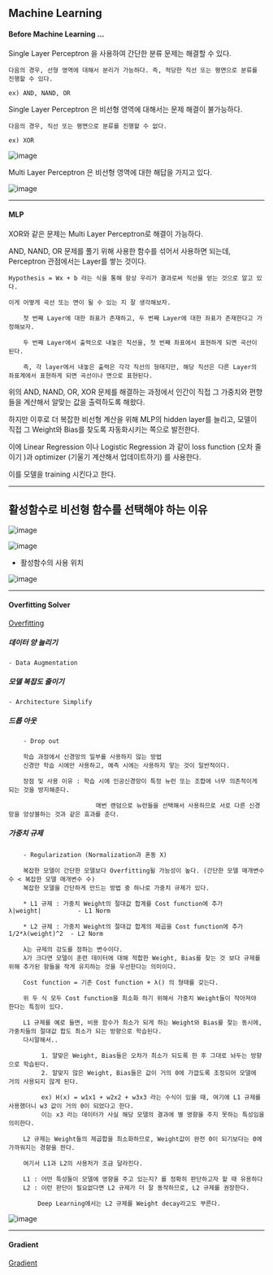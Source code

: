 ## Machine Learning 

#### Before Machine Learning ...

Single Layer Perceptron 을 사용하여 간단한 분류 문제는 해결할 수 있다. 

    다음의 경우, 선형 영역에 대해서 분리가 가능하다. 즉, 적당한 직선 또는 평면으로 분류를 진행할 수 있다.
        
    ex) AND, NAND, OR 
    
Single Layer Perceptron 은 비선형 영역에 대해서는 문제 해결이 불가능하다.

    다음의 경우, 직선 또는 평면으로 분류를 진행할 수 없다.
    
    ex) XOR
    
![image](https://user-images.githubusercontent.com/59076451/128667610-3e40617e-36e3-447c-b20b-9fb62fc9fd7b.png)

Multi Layer Perceptron 은 비선형 영역에 대한 해답을 가지고 있다.

![image](https://user-images.githubusercontent.com/59076451/128667633-2606f7d7-6604-42ed-b18c-fdbb36d5e9a0.png)
    
---

#### MLP

XOR와 같은 문제는 Multi Layer Perceptron로 해결이 가능하다. 

AND, NAND, OR 문제를 풀기 위해 사용한 함수를 섞어서 사용하면 되는데, Perceptron 관점에서는 Layer를 쌓는 것이다.

    Hypothesis = Wx + b 라는 식을 통해 항상 우리가 결과로써 직선을 얻는 것으로 알고 있다.
    
    이게 어떻게 곡선 또는 면이 될 수 있는 지 잘 생각해보자.
    
        첫 번째 Layer에 대한 좌표가 존재하고, 두 번째 Layer에 대한 좌표가 존재한다고 가정해보자.
        
        두 번째 Layer에서 출력으로 내놓은 직선을, 첫 번째 좌표에서 표현하게 되면 곡선이 된다.
        
        즉, 각 layer에서 내놓은 출력은 각각 직선의 형태지만, 해당 직선은 다른 Layer의 좌표계에서 표현하게 되면 곡선이나 면으로 표현된다. 

위의 AND, NAND, OR, XOR 문제를 해결하는 과정에서 인간이 직접 그 가중치와 편향들을 계산해서 알맞는 값을 출력하도록 해왔다.

하지만 이후로 더 복잡한 비선형 계산을 위해 MLP의 hidden layer를 늘리고, 모델이 직접 그 Weight와 Bias를 찾도록 자동화시키는 쪽으로 발전한다.

이에 Linear Regression 이나 Logistic Regression 과 같이 loss function (오차 줄이기 )과 optimizer (기울기 계산해서 업데이트하기) 를 사용한다.

이를 모델을 training 시킨다고 한다. 

---

## 활성함수로 비선형 함수를 선택해야 하는 이유 

![image](https://user-images.githubusercontent.com/59076451/128674911-40e86d52-d650-48e3-8409-0759d3ebc49d.png)


![image](https://user-images.githubusercontent.com/59076451/128675331-77c95643-6856-4bab-be4f-60f622318042.png)


- 활성함수의 사용 위치

![image](https://user-images.githubusercontent.com/59076451/128675015-044ee335-aa0c-46af-9147-f9f8526e7e56.png)

---

#### Overfitting Solver

[Overfitting](https://wikidocs.net/60751)

##### 데이터 양 늘리기   
   
    - Data Augmentation  

##### 모델 복잡도 줄이기 

    - Architecture Simplify 

##### 드롭 아웃         

        - Drop out

        학습 과정에서 신경망의 일부를 사용하지 않는 방법
        신경만 학습 시에만 사용하고, 예측 시에는 사용하지 앟는 것이 일반적이다.
        
        장점 및 사용 이유 : 학습 시에 인공신경망이 특정 뉴런 또는 조합에 너무 의존적이게 되는 것을 방지해준다.
        
                            매번 랜덤으로 뉴런들을 선택해서 사용하므로 서로 다른 신경망을 앙상블하는 것과 같은 효과를 준다.

##### 가중치 규제       

        - Regularization (Normalization과 혼동 X)
    
        복잡한 모델이 간단한 모델보다 Overfitting될 가능성이 높다. (간단한 모델 매개변수 수 < 복잡한 모델 매개변수 수)
        복잡한 모델을 간단하게 만드는 방법 중 하나로 가중치 규제가 있다.
 
        * L1 규제 : 가중치 Weight의 절대값 합계를 Cost function에 추가     λ|weight|          - L1 Norm         
        
        * L2 규제 : 가중치 Weight의 절대갑 합계의 제곱을 Cost function에 추가 1/2*λ(weight)^2  - L2 Norm
        
        λ는 규제의 강도를 정하는 변수이다. 
        λ가 크다면 모델이 훈련 데이터에 대해 적합한 Weight, Bias를 찾는 것 보다 규제를 위해 추가된 항들을 작게 유지하는 것을 우선한다는 의미이다. 
        
        Cost function = 기존 Cost function + λ() 의 형태를 갖는다.
        
        위 두 식 모두 Cost function을 최소화 하기 위해서 가중치 Weight들이 작아져야 한다는 특징이 있다.
        
        L1 규제를 예로 들면, 비용 함수가 최소가 되게 하는 Weight와 Bias를 찾는 동시에, 가중치들의 절대값 합도 최소가 되는 방향으로 학습된다.
        다시말해서..        
        
             1. 알맞은 Weight, Bias들은 오차가 최소가 되도록 한 후 그대로 놔두는 방향으로 학습된다.
             2. 알맞지 않은 Weight, Bias들은 값이 거의 0에 가깝도록 조정되어 모델에 거의 사용되지 않게 된다.

             ex) H(x) = w1x1 + w2x2 + w3x3 라는 수식이 있을 때, 여기에 L1 규제를 사용했더니 w3 값이 거의 0이 되었다고 한다.
             이는 x3 라는 데이터가 사실 해당 모델의 결과에 별 영향을 주지 못하는 특성임을 의미한다.
             
        L2 규제는 Weight들의 제곱합을 최소화하므로, Weight값이 완전 0이 되기보다는 0에 가까워지는 경향을 띈다.              
        
        여기서 L1과 L2의 사용처가 조금 달라진다.
        
        L1 : 어떤 특성들이 모델에 영향을 주고 있는지? 를 정확히 판단하고자 할 때 유용하다
        L2 : 이런 판단이 필요없다면 L2 규제가 더 잘 동작하므로, L2 규제를 권장한다. 
        
            Deep Learning에서는 L2 규제를 Weight decay라고도 부른다. 
            
![image](https://user-images.githubusercontent.com/59076451/128677581-499e90d5-7876-456e-9c07-a8f8240b37a7.png)
            
---

#### Gradient 

[Gradient](https://wikidocs.net/61271)
   
        
